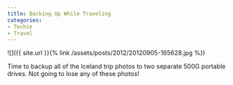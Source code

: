 ```yaml
---
title: Backing Up While Traveling
categories:
- Techie
- Travel
---
```


![]({{ site.url }}{% link /assets/posts/2012/20120905-165628.jpg %})

Time to backup all of the Iceland trip photos to two separate 500G portable drives. Not going to lose any of these photos!
